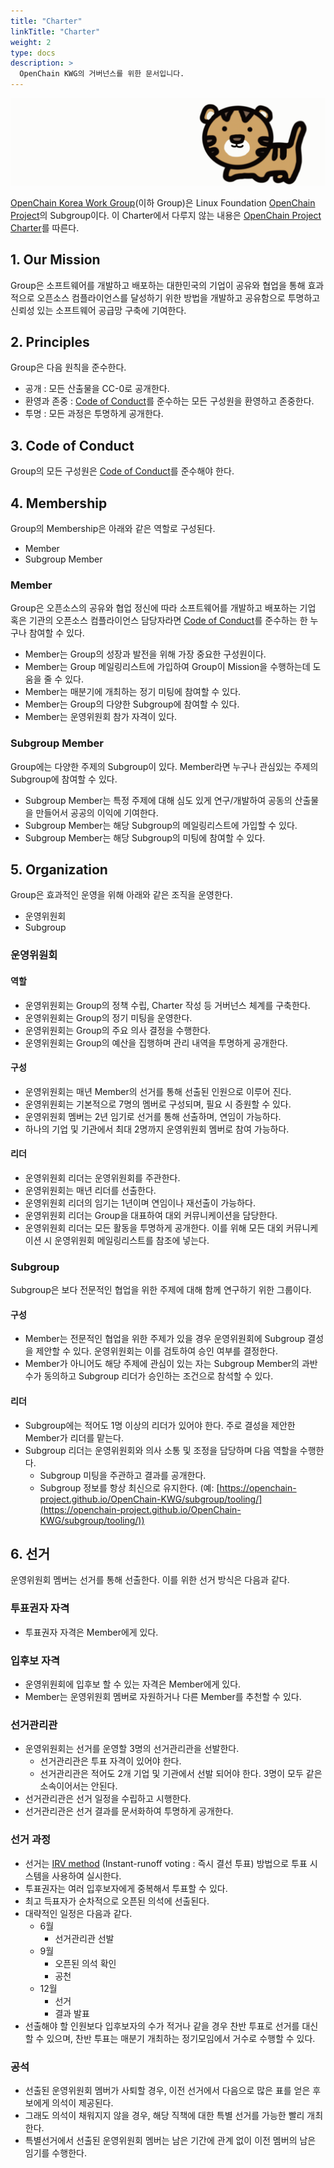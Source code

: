 ```yaml
---
title: "Charter"
linkTitle: "Charter"
weight: 2
type: docs
description: >
  OpenChain KWG의 거버넌스를 위한 문서입니다.
---
```


 ![kwg-logo.gif](../kwg-logo.gif) 

[OpenChain Korea Work Group](https://openchain-project.github.io/OpenChain-KWG/)(이하 Group)은 Linux Foundation [OpenChain Project](https://www.openchainproject.org/about)의 Subgroup이다. 이 Charter에서 다루지 않는 내용은 [OpenChain Project Charter](https://github.com/OpenChain-Project/Project-Charter-And-Agreements/tree/master/Project-Charter)를 따른다. 

## 1. Our Mission

Group은 소프트웨어를 개발하고 배포하는 대한민국의 기업이 공유와 협업을 통해 효과적으로 오픈소스 컴플라이언스를 달성하기 위한 방법을 개발하고 공유함으로 투명하고 신뢰성 있는 소프트웨어 공급망 구축에 기여한다. 

## 2. Principles

Group은 다음 원칙을 준수한다. 

- 공개 : 모든 산출물을 CC-0로 공개한다.
- 환영과 존중 : [Code of Conduct](../codeofconduct/)를 준수하는 모든 구성원을 환영하고 존중한다.
- 투명 : 모든 과정은 투명하게 공개한다.

## 3. Code of Conduct

Group의 모든 구성원은 [Code of Conduct](../codeofconduct/)를 준수해야 한다. 

## 4. Membership

Group의 Membership은 아래와 같은 역할로 구성된다. 

- Member
- Subgroup Member

### Member

Group은 오픈소스의 공유와 협업 정신에 따라 소프트웨어를 개발하고 배포하는 기업 혹은 기관의 오픈소스 컴플라이언스 담당자라면 [Code of Conduct](../codeofconduct/)를 준수하는 한 누구나 참여할 수 있다. 

- Member는 Group의 성장과 발전을 위해 가장 중요한 구성원이다.
- Member는 Group 메일링리스트에 가입하여 Group이 Mission을 수행하는데 도움을 줄 수 있다.
- Member는 매분기에 개최하는 정기 미팅에 참여할 수 있다.
- Member는 Group의 다양한 Subgroup에 참여할 수 있다.
- Member는 운영위원회 참가 자격이 있다.

### Subgroup Member

Group에는 다양한 주제의 Subgroup이 있다. Member라면 누구나 관심있는 주제의 Subgroup에 참여할 수 있다. 

- Subgroup Member는 특정 주제에 대해 심도 있게 연구/개발하여 공동의 산출물을 만들어서 공공의 이익에 기여한다.
- Subgroup Member는 해당 Subgroup의 메일링리스트에 가입할 수 있다.
- Subgroup Member는 해당 Subgroup의 미팅에 참여할 수 있다.

## 5. Organization

Group은 효과적인 운영을 위해 아래와 같은 조직을 운영한다. 

- 운영위원회
- Subgroup

### 운영위원회

#### 역할

- 운영위원회는 Group의 정책 수립, Charter 작성 등 거버넌스 체계를 구축한다.
- 운영위원회는 Group의 정기 미팅을 운영한다.
- 운영위원회는 Group의 주요 의사 결정을 수행한다.
- 운영위원회는 Group의 예산을 집행하며 관리 내역을 투명하게 공개한다. 

#### 구성

- 운영위원회는 매년 Member의 선거를 통해 선출된 인원으로 이루어 진다.
- 운영위원회는 기본적으로 7명의 멤버로 구성되며, 필요 시 증원할 수 있다.
- 운영위원회 멤버는 2년 임기로 선거를 통해 선출하며, 연임이 가능하다.
- 하나의 기업 및 기관에서 최대 2명까지 운영위원회 멤버로 참여 가능하다. 

#### 리더

- 운영위원회 리더는 운영위원회를 주관한다.
- 운영위원회는 매년 리더를 선출한다.
- 운영위원회 리더의 임기는 1년이며 연임이나 재선출이 가능하다.
- 운영위원회 리더는 Group을 대표하여 대외 커뮤니케이션을 담당한다.
- 운영위원회 리더는 모든 활동을 투명하게 공개한다. 이를 위해 모든 대외 커뮤니케이션 시 운영위원회 메일링리스트를 참조에 넣는다.

### Subgroup

Subgroup은 보다 전문적인 협업을 위한 주제에 대해 함께 연구하기 위한 그룹이다. 

#### 구성

- Member는 전문적인 협업을 위한 주제가 있을 경우 운영위원회에 Subgroup 결성을 제안할 수 있다. 운영위원회는 이를 검토하여 승인 여부를 결정한다.
- Member가 아니어도 해당 주제에 관심이 있는 자는 Subgroup Member의 과반수가 동의하고 Subgroup 리더가 승인하는 조건으로 참석할 수 있다. 

#### 리더

- Subgroup에는 적어도 1명 이상의 리더가 있어야 한다. 주로 결성을 제안한 Member가 리더를 맡는다.
- Subgroup 리더는 운영위원회와 의사 소통 및 조정을 담당하며 다음 역할을 수행한다.
    - Subgroup 미팅을 주관하고 결과를 공개한다.
    - Subgroup 정보를 항상 최신으로 유지한다. (예: [https://openchain-project.github.io/OpenChain-KWG/subgroup/tooling/](https://openchain-project.github.io/OpenChain-KWG/subgroup/tooling/))

## 6. 선거

운영위원회 멤버는 선거를 통해 선출한다. 이를 위한 선거 방식은 다음과 같다. 

### 투표권자 자격

- 투표권자 자격은 Member에게 있다.

### 입후보 자격

- 운영위원회에 입후보 할 수 있는 자격은 Member에게 있다.
- Member는 운영위원회 멤버로 자원하거나 다른 Member를 추천할 수 있다.

### 선거관리관

- 운영위원회는 선거를 운영할 3명의 선거관리관을 선발한다.
    - 선거관리관은 투표 자격이 있어야 한다.
    - 선거관리관은 적어도 2개 기업 및 기관에서 선발 되어야 한다. 3명이 모두 같은 소속이어서는 안된다.
- 선거관리관은 선거 일정을 수립하고 시행한다.
- 선거관리관은 선거 결과를 문서화하여 투명하게 공개한다.

### 선거 과정

- 선거는 [IRV method](https://en.wikipedia.org/wiki/Instant-runoff_voting) (Instant-runoff voting : 즉시 결선 투표) 방법으로 투표 시스템을 사용하여 실시한다.
- 투표권자는 여러 입후보자에게 중복해서 투표할 수 있다.
- 최고 득표자가 순차적으로 오픈된 의석에 선출된다.
- 대략적인 일정은 다음과 같다.
    - 6월
        - 선거관리관 선발
    - 9월
        - 오픈된 의석 확인
        - 공천
    - 12월
        - 선거
        - 결과 발표
- 선출해야 할 인원보다 입후보자의 수가 적거나 같을 경우 찬반 투표로 선거를 대신할 수 있으며, 찬반 투표는 매분기 개최하는 정기모임에서 거수로 수행할 수 있다. 

### 공석

- 선출된 운영위원회 멤버가 사퇴할 경우, 이전 선거에서 다음으로 많은 표를 얻은 후보에게 의석이 제공된다.
- 그래도 의석이 채워지지 않을 경우, 해당 직책에 대한 특별 선거를 가능한 빨리 개최한다.
- 특별선거에서 선출된 운영위원회 멤버는 남은 기간에 관계 없이 이전 멤버의 남은 임기를 수행한다.